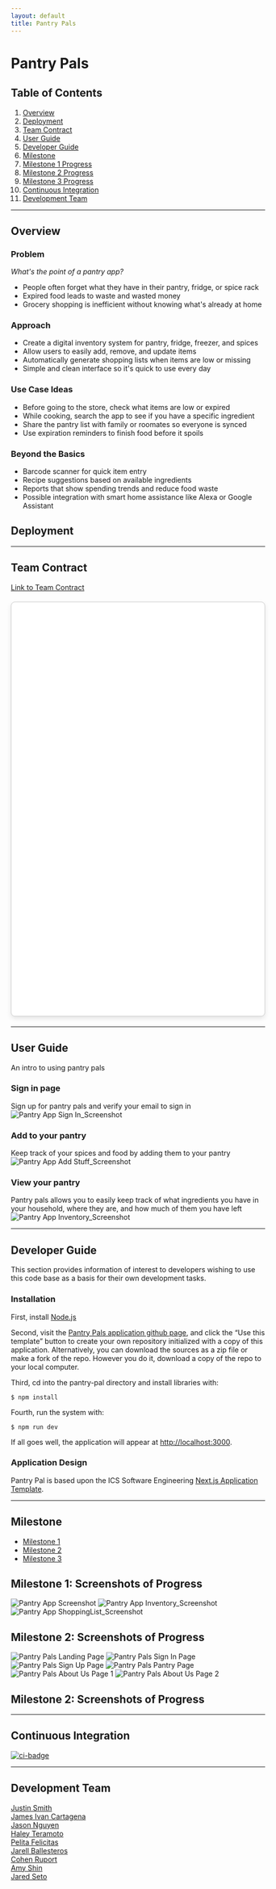 ```yaml
---
layout: default
title: Pantry Pals
---
```


# Pantry Pals

## Table of Contents
1. [Overview](#overview)
2. [Deployment](#deployment)
3. [Team Contract](#team-contract)
4. [User Guide](#user-guide)
5. [Developer Guide](#developer-guide)
6. [Milestone](#milestone)
7. [Milestone 1 Progress](#milestone-1-screenshots-of-progress)
8. [Milestone 2 Progress](#milestone-2-screenshots-of-progress)
9. [Milestone 3 Progress](#milestone-3-screenshots-of-progress)
10. [Continuous Integration](#continuous-integration)
11. [Development Team](#development-team)

<!--
comment out add in later as we progress through project
* [User Guide](#user-guide)
* [Community Feedback](#community-feedback)
* [Developer Guide](#developer-guide)
* [Development History](#development-history)
* [Continuous Integration](#continuous-integration)
* [Walkthrough videos](#walkthrough-videos)
* [Example enhancements](#example-enhancements)
* [Team](#team)
-->

---

## Overview

### Problem
_What's the point of a pantry app?_
- People often forget what they have in their pantry, fridge, or spice rack
- Expired food leads to waste and wasted money 
- Grocery shopping is inefficient without knowing what's already at home

### Approach
- Create a digital inventory system for pantry, fridge, freezer, and spices
- Allow users to easily add, remove, and update items
- Automatically generate shopping lists when items are low or missing
- Simple and clean interface so it's quick to use every day

### Use Case Ideas
- Before going to the store, check what items are low or expired
- While cooking, search the app to see if you have a specific ingredient
- Share the pantry list with family or roomates so everyone is synced
- Use expiration reminders to finish food before it spoils

### Beyond the Basics
- Barcode scanner for quick item entry
- Recipe suggestions based on available ingredients 
- Reports that show spending trends and reduce food waste
- Possible integration with smart home assistance like Alexa or Google Assistant

## Deployment

---

## Team Contract
[Link to Team Contract](https://docs.google.com/document/d/1QSisK4_q7C7179ZbYHU2LISKLjH-Tgl0kmKb8poIX38/edit?usp=sharing)

<!-- PDF.js settings -->
<div id="pdf-viewer" style="
    max-width:900px;
    margin:20px auto;
    border:1px solid #ccc;
    border-radius:8px;
    box-shadow:0 4px 10px rgba(0,0,0,0.1);
    overflow-y:auto;
    height:800px;
    background-color:white;
    padding:10px;
"></div>

<script src="https://cdnjs.cloudflare.com/ajax/libs/pdf.js/3.11.174/pdf.min.js"></script>
<script>
const url = '/assets/team-contract.pdf';
const container = document.getElementById('pdf-viewer');

pdfjsLib.getDocument(url).promise.then(pdf => {
  for (let i = 1; i <= pdf.numPages; i++) {
    pdf.getPage(i).then(page => {
      const scale = 1.5;
      const viewport = page.getViewport({ scale });
      const canvas = document.createElement('canvas');
      const ctx = canvas.getContext('2d');
      canvas.height = viewport.height;
      canvas.width = viewport.width;
      canvas.style.display = 'block';
      canvas.style.margin = '10px auto';
      container.appendChild(canvas);
      page.render({ canvasContext: ctx, viewport: viewport });
    });
  }
});
</script>

---

## User Guide
An intro to using pantry pals  

### Sign in page
Sign up for pantry pals and verify your email to sign in
![Pantry App Sign In_Screenshot](assets/SignIn.png)

### Add to your pantry
Keep track of your spices and food by adding them to your pantry  
![Pantry App Add Stuff_Screenshot](assets/addStuff.png)

### View your pantry
Pantry pals allows you to easily keep track of what ingredients you have in your household, where they are, and how much of them you have left
![Pantry App Inventory_Screenshot](assets/inventory.png)


---

## Developer Guide
This section provides information of interest to developers wishing to use this code base as a basis for their own development tasks.

### Installation
First, install [Node.js](https://nodejs.org/en/download/)

Second, visit the [Pantry Pals application github page](https://github.com/pantry-pals/pantry-pal), and click the “Use this template” button to create your own repository initialized with a copy of this application. Alternatively, you can download the sources as a zip file or make a fork of the repo. However you do it, download a copy of the repo to your local computer.

Third, cd into the pantry-pal directory and install libraries with:
```
$ npm install
```

Fourth, run the system with:
```
$ npm run dev
```

If all goes well, the application will appear at [http://localhost:3000](http://localhost:3000).

### Application Design
Pantry Pal is based upon the ICS Software Engineering [Next.js Application Template](https://github.com/ics-software-engineering/nextjs-application-template).

---
## Milestone
* [Milestone 1](https://github.com/orgs/pantry-pals/projects/2)
* [Milestone 2](https://github.com/orgs/pantry-pals/projects/7)
* [Milestone 3](https://github.com/orgs/pantry-pals/projects/10)

## Milestone 1: Screenshots of Progress
![Pantry App Screenshot](assets/pantry_pals_homepage.png)
![Pantry App Inventory_Screenshot](assets/inventory.png)
![Pantry App ShoppingList_Screenshot](assets/shopping_list.png)

## Milestone 2: Screenshots of Progress
![Pantry Pals Landing Page](assets/m2_landing_page.png)
![Pantry Pals Sign In Page](assets/m2_signin_page.png)
![Pantry Pals Sign Up Page](assets/m2_signup_page.png)
![Pantry Pals Pantry Page](assets/m2_pantry_page.png)
![Pantry Pals About Us Page 1](assets/m2_about_page1.png)
![Pantry Pals About Us Page 2](assets/m2_about_page2.png)

## Milestone 2: Screenshots of Progress

---
## Continuous Integration
[![ci-badge](https://github.com/pantry-pals/pantry-pal/workflows/pantry-pals/badge.svg)](https://github.com/pantry-pals/pantry-pal/actions/workflows/ci.yml)


---
## Development Team
[Justin Smith](https://github.com/justnsmith)  
[James Ivan Cartagena](https://github.com/jicaartagena)  
[Jason Nguyen](https://github.com/jknguyen2003)  
[Haley Teramoto](https://github.com/haleyteramoto)  
[Pelita Felicitas](https://github.com/pelitaf)  
[Jarell Ballesteros](https://github.com/jarellb)  
[Cohen Ruport](https://github.com/cohenruport)  
[Amy Shin](https://github.com/tlsdbfla00)  
[Jared Seto](https://github.com/jseto808)  

